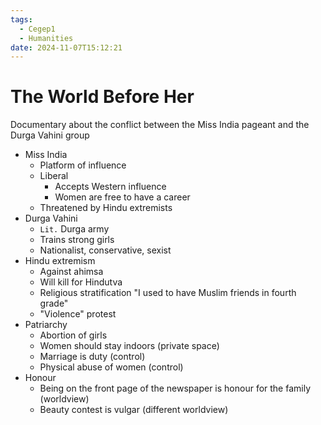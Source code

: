 ```yaml
---
tags:
  - Cegep1
  - Humanities
date: 2024-11-07T15:12:21
---
```


# The World Before Her

Documentary about the conflict between the Miss India pageant and the Durga Vahini group

- Miss India
	- Platform of influence
	- Liberal
		- Accepts Western influence
		- Women are free to have a career
	- Threatened by Hindu extremists
- Durga Vahini
	- `Lit.` Durga army
	- Trains strong girls
	- Nationalist, conservative, sexist
- Hindu extremism
	- Against ahimsa
	- Will kill for Hindutva
	- Religious stratification "I used to have Muslim friends in fourth grade"
	- "Violence" protest
- Patriarchy
	- Abortion of girls
	- Women should stay indoors (private space)
	- Marriage is duty (control)
	- Physical abuse of women (control)
- Honour
	- Being on the front page of the newspaper is honour for the family (worldview)
	- Beauty contest is vulgar (different worldview)